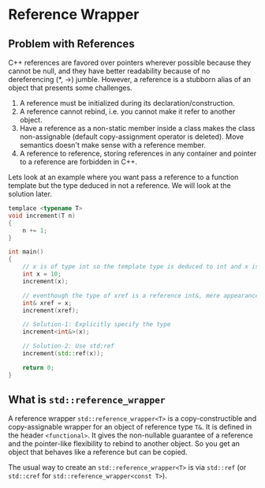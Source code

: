 # Reference Wrapper

## Problem with References

C++ references are favored over pointers wherever possible because they cannot be null, and they have better readability because of no dereferencing (*, ->) jumble.
However, a reference is a stubborn alias of an object that presents some challenges.

1. A reference must be initialized during its declaration/construction.
2. A reference cannot rebind, i.e. you cannot make it refer to another object.
3. Have a reference as a non-static member inside a class makes the class non-assignable (default copy-assignment operator is deleted). Move semantics doesn't make sense with a reference member.
4. A reference to reference, storing references in any container and pointer to a reference are forbidden in C++.

Lets look at an example where you want pass a reference to a function template but the type deduced in not a reference. We will look at the solution later.
```C++
templace <typename T>
void increment(T n)
{
    n += 1;
}

int main()
{
    // x is of type int so the template type is deduced to int and x is passed by value
    int x = 10;
    increment(x); 

    // eventhough the type of xref is a reference int&, mere appearance of it is just treated as the original non-reference type that it is referring to.
    int& xref = x;
    increment(xref);

    // Solution-1: Explicitly specify the type
    increment<int&>(x);

    // Solution-2: Use std:ref
    increment(std::ref(x));

    return 0;
}
```

## What is `std::reference_wrapper`

A reference wrapper `std::reference_wrapper<T>` is a copy-constructible and copy-assignable wrapper for an object of reference type `T&`.
It is defined in the header `<functional>`. It gives the non-nullable guarantee of a reference and the pointer-like flexibility to rebind to another object.
So you get an object that behaves like a reference but can be copied.

The usual way to create an `std::reference_wrapper<T>` is via `std::ref` (or `std::cref` for `std::reference_wrapper<const T>`).


